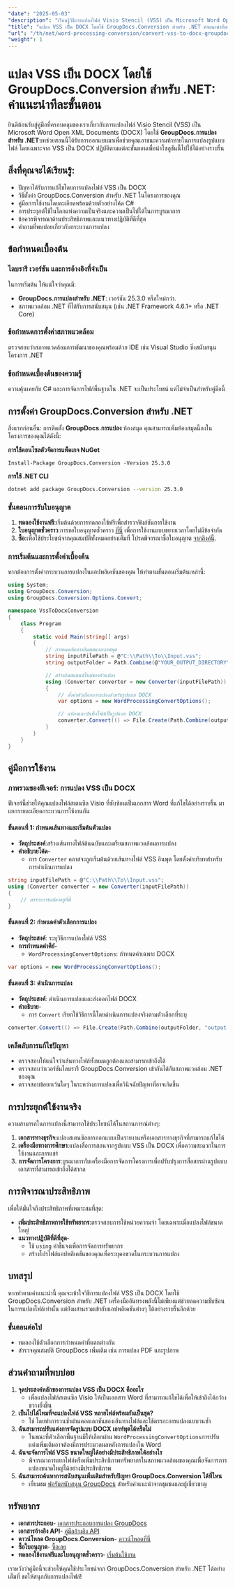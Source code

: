 ```yaml
---
"date": "2025-05-03"
"description": "เรียนรู้วิธีการแปลงไฟล์ Visio Stencil (VSS) เป็น Microsoft Word Open XML Documents (DOCX) ได้อย่างราบรื่นโดยใช้ GroupDocs.Conversion สำหรับ .NET ด้วยคู่มือที่ครอบคลุมนี้"
"title": "แปลง VSS เป็น DOCX โดยใช้ GroupDocs.Conversion สำหรับ .NET คำแนะนำทีละขั้นตอน"
"url": "/th/net/word-processing-conversion/convert-vss-to-docx-groupdocs-conversion-net/"
"weight": 1
---
```


# แปลง VSS เป็น DOCX โดยใช้ GroupDocs.Conversion สำหรับ .NET: คำแนะนำทีละขั้นตอน

ยินดีต้อนรับสู่คู่มือที่ครอบคลุมของเราเกี่ยวกับการแปลงไฟล์ Visio Stencil (VSS) เป็น Microsoft Word Open XML Documents (DOCX) โดยใช้ **GroupDocs.การแปลงสำหรับ .NET**บทช่วยสอนนี้ได้รับการออกแบบมาเพื่อช่วยคุณเอาชนะความท้าทายในการแปลงรูปแบบไฟล์ โดยเฉพาะจาก VSS เป็น DOCX ปฏิบัติตามแต่ละขั้นตอนเพื่อนำโซลูชันนี้ไปใช้ได้อย่างราบรื่น

## สิ่งที่คุณจะได้เรียนรู้:
- ปัญหาได้รับการแก้ไขโดยการแปลงไฟล์ VSS เป็น DOCX
- วิธีตั้งค่า GroupDocs.Conversion สำหรับ .NET ในโครงการของคุณ
- คู่มือการใช้งานโดยละเอียดพร้อมด้วยตัวอย่างโค้ด C#
- การประยุกต์ใช้ในโลกแห่งความเป็นจริงและความเป็นไปได้ในการบูรณาการ
- ข้อควรพิจารณาด้านประสิทธิภาพและแนวทางปฏิบัติที่ดีที่สุด
- คำถามที่พบบ่อยเกี่ยวกับกระบวนการแปลง

## ข้อกำหนดเบื้องต้น

### ไลบรารี เวอร์ชัน และการอ้างอิงที่จำเป็น
ในการเริ่มต้น ให้แน่ใจว่าคุณมี:
- **GroupDocs.การแปลงสำหรับ .NET**: เวอร์ชัน 25.3.0 หรือใหม่กว่า.
- สภาพแวดล้อม .NET ที่ได้รับการสนับสนุน (เช่น .NET Framework 4.6.1+ หรือ .NET Core)

### ข้อกำหนดการตั้งค่าสภาพแวดล้อม
ตรวจสอบว่าสภาพแวดล้อมการพัฒนาของคุณพร้อมด้วย IDE เช่น Visual Studio ซึ่งสนับสนุนโครงการ .NET

### ข้อกำหนดเบื้องต้นของความรู้
ความคุ้นเคยกับ C# และการจัดการไฟล์พื้นฐานใน .NET จะเป็นประโยชน์ แต่ไม่จำเป็นสำหรับคู่มือนี้

## การตั้งค่า GroupDocs.Conversion สำหรับ .NET

สิ่งแรกก่อนอื่น: การติดตั้ง **GroupDocs.การแปลง** ห้องสมุด คุณสามารถเพิ่มห้องสมุดนี้ลงในโครงการของคุณได้ดังนี้:

**การใช้คอนโซลตัวจัดการแพ็คเกจ NuGet**
```plaintext
Install-Package GroupDocs.Conversion -Version 25.3.0
```

**การใช้ .NET CLI**
```bash
dotnet add package GroupDocs.Conversion --version 25.3.0
```

### ขั้นตอนการรับใบอนุญาต
1. **ทดลองใช้งานฟรี**:เริ่มต้นด้วยการทดลองใช้ฟรีเพื่อสำรวจฟังก์ชันการใช้งาน
2. **ใบอนุญาตชั่วคราว**:การขอใบอนุญาตชั่วคราว [ที่นี่](https://purchase.groupdocs.com/temporary-license/) เพื่อการใช้งานแบบขยายเวลาโดยไม่มีข้อจำกัด
3. **ซื้อ**:เพื่อใช้ประโยชน์จากคุณสมบัติทั้งหมดอย่างเต็มที่ โปรดพิจารณาซื้อใบอนุญาต [จากลิงค์นี้](https://purchase-groupdocs.com/buy).

### การเริ่มต้นและการตั้งค่าเบื้องต้น
หากต้องการตั้งค่ากระบวนการแปลงในแอปพลิเคชันของคุณ ให้ทำตามขั้นตอนเริ่มต้นเหล่านี้:

```csharp
using System;
using GroupDocs.Conversion;
using GroupDocs.Conversion.Options.Convert;

namespace VssToDocxConversion
{
    class Program
    {
        static void Main(string[] args)
        {
            // กำหนดเส้นทางอินพุตและเอาต์พุต
            string inputFilePath = @"C:\\Path\\To\\Input.vss";
            string outputFolder = Path.Combine(@"YOUR_OUTPUT_DIRECTORY", "ConvertedFiles");

            // สร้างอินสแตนซ์ใหม่ของตัวแปลง
            using (Converter converter = new Converter(inputFilePath))
            {
                // ตั้งค่าตัวเลือกการแปลงสำหรับรูปแบบ DOCX
                var options = new WordProcessingConvertOptions();

                // แปลงและบันทึกไฟล์เป็นรูปแบบ DOCX
                converter.Convert(() => File.Create(Path.Combine(outputFolder, "output.docx")), options);
            }
        }
    }
}
```

## คู่มือการใช้งาน

### ภาพรวมของฟีเจอร์: การแปลง VSS เป็น DOCX
ฟีเจอร์นี้ช่วยให้คุณแปลงไฟล์สเตนซิล Visio ที่ซับซ้อนเป็นเอกสาร Word ที่แก้ไขได้อย่างราบรื่น มาแยกรายละเอียดกระบวนการใช้งานกัน

#### ขั้นตอนที่ 1: กำหนดเส้นทางและเริ่มต้นตัวแปลง
- **วัตถุประสงค์**:สร้างเส้นทางไฟล์ต้นฉบับและเตรียมสภาพแวดล้อมการแปลง
- **คำอธิบายโค้ด**-
  - การ `Converter` คลาสจะถูกเริ่มต้นด้วยเส้นทางไฟล์ VSS อินพุต โดยตั้งค่าบริบทสำหรับการดำเนินการแปลง

```csharp
string inputFilePath = @"C:\\Path\\To\\Input.vss";
using (Converter converter = new Converter(inputFilePath))
{
    // ตรรกะการแปลงอยู่ที่นี่
}
```

#### ขั้นตอนที่ 2: กำหนดค่าตัวเลือกการแปลง
- **วัตถุประสงค์**: ระบุวิธีการแปลงไฟล์ VSS
- **การกำหนดค่าคีย์**-
  - `WordProcessingConvertOptions`: กำหนดค่าเฉพาะ DOCX

```csharp
var options = new WordProcessingConvertOptions();
```

#### ขั้นตอนที่ 3: ดำเนินการแปลง
- **วัตถุประสงค์**: ดำเนินการแปลงและส่งออกไฟล์ DOCX
- **คำอธิบาย**-
  - การ `Convert` เรียกใช้วิธีการนี้โดยดำเนินการแปลงจริงตามตัวเลือกที่ระบุ

```csharp
converter.Convert(() => File.Create(Path.Combine(outputFolder, "output.docx")), options);
```

### เคล็ดลับการแก้ไขปัญหา
- ตรวจสอบให้แน่ใจว่าเส้นทางไฟล์ทั้งหมดถูกต้องและสามารถเข้าถึงได้
- ตรวจสอบว่าเวอร์ชันไลบรารี GroupDocs.Conversion เข้ากันได้กับสภาพแวดล้อม .NET ของคุณ
- ตรวจสอบข้อยกเว้นใดๆ ในระหว่างการแปลงเพื่อวินิจฉัยปัญหาที่อาจเกิดขึ้น

## การประยุกต์ใช้งานจริง
ความสามารถในการแปลงนี้สามารถใช้ประโยชน์ได้ในสถานการณ์ต่างๆ:
1. **เอกสารทางธุรกิจ**:แปลงสเตนซิลการออกแบบเป็นรายงานหรือเอกสารทางธุรกิจที่สามารถแก้ไขได้
2. **เครื่องมือทางการศึกษา**:แปลงสื่อการสอนจากรูปแบบ VSS เป็น DOCX เพื่อความสะดวกในการใช้งานและการแชร์
3. **การจัดการโครงการ**:บูรณาการกับเครื่องมือการจัดการโครงการเพื่อปรับปรุงการสื่อสารผ่านรูปแบบเอกสารที่สามารถเข้าถึงได้สากล

## การพิจารณาประสิทธิภาพ
เพื่อให้มั่นใจถึงประสิทธิภาพที่เหมาะสมที่สุด:
- **เพิ่มประสิทธิภาพการใช้ทรัพยากร**:ตรวจสอบการใช้หน่วยความจำ โดยเฉพาะเมื่อแปลงไฟล์ขนาดใหญ่
- **แนวทางปฏิบัติที่ดีที่สุด**-
  - ใช้ `using` คำชี้แจงเพื่อการจัดการทรัพยากร
  - สร้างโปรไฟล์แอปพลิเคชันของคุณเพื่อระบุคอขวดในกระบวนการแปลง

## บทสรุป
หากทำตามคำแนะนำนี้ คุณจะเข้าใจวิธีการแปลงไฟล์ VSS เป็น DOCX โดยใช้ GroupDocs.Conversion สำหรับ .NET เครื่องมืออันทรงพลังนี้ไม่เพียงแต่ช่วยลดความซับซ้อนในการแปลงไฟล์เท่านั้น แต่ยังผสานรวมเข้ากับแอปพลิเคชันต่างๆ ได้อย่างราบรื่นอีกด้วย

### ขั้นตอนต่อไป
- ทดลองใช้ตัวเลือกการกำหนดค่าที่แตกต่างกัน
- สำรวจคุณสมบัติ GroupDocs เพิ่มเติม เช่น การแปลง PDF และรูปภาพ

## ส่วนคำถามที่พบบ่อย
1. **จุดประสงค์หลักของการแปลง VSS เป็น DOCX คืออะไร**
   - เพื่อแปลงไฟล์สเตนซิล Visio ให้เป็นเอกสาร Word ที่สามารถแก้ไขได้เพื่อให้เข้าถึงได้กว้างขวางยิ่งขึ้น
2. **เป็นไปได้ไหมที่จะแปลงไฟล์ VSS หลายไฟล์พร้อมกันเป็นชุด?**
   - ใช่ โดยทำการวนซ้ำผ่านคอลเลกชันของเส้นทางไฟล์และใช้ตรรกะการแปลงแบบวนซ้ำ
3. **ฉันสามารถปรับแต่งการจัดรูปแบบ DOCX เอาท์พุตได้หรือไม่**
   - ในขณะที่ตัวเลือกพื้นฐานมีให้เลือกผ่าน `WordProcessingConvertOptions`การปรับแต่งเพิ่มเติมอาจต้องมีการประมวลผลหลังการแปลงใน Word
4. **ฉันจะจัดการไฟล์ VSS ขนาดใหญ่ได้อย่างมีประสิทธิภาพได้อย่างไร**
   - พิจารณาการแยกไฟล์หรือเพิ่มประสิทธิภาพทรัพยากรในสภาพแวดล้อมของคุณเพื่อจัดการการแปลงขนาดใหญ่ได้อย่างมีประสิทธิภาพ
5. **ฉันสามารถค้นหาการสนับสนุนเพิ่มเติมสำหรับปัญหา GroupDocs.Conversion ได้ที่ไหน**
   - เยี่ยมชม [ฟอรัมสนับสนุน GroupDocs](https://forum.groupdocs.com/c/conversion/10) สำหรับคำแนะนำจากชุมชนและผู้เชี่ยวชาญ

## ทรัพยากร
- **เอกสารประกอบ**- [เอกสารประกอบการแปลง GroupDocs](https://docs.groupdocs.com/conversion/net/)
- **เอกสารอ้างอิง API**- [คู่มืออ้างอิง API](https://reference.groupdocs.com/conversion/net/)
- **ดาวน์โหลด GroupDocs.Conversion**- [ดาวน์โหลดที่นี่](https://releases.groupdocs.com/conversion/net/)
- **ซื้อใบอนุญาต**- [ซื้อเลย](https://purchase.groupdocs.com/buy)
- **ทดลองใช้งานฟรีและใบอนุญาตชั่วคราว**- [เริ่มต้นใช้งาน](https://releases.groupdocs.com/conversion/net/)

เราหวังว่าคู่มือนี้จะช่วยให้คุณใช้ประโยชน์จาก GroupDocs.Conversion สำหรับ .NET ได้อย่างเต็มที่ ขอให้สนุกกับการแปลงไฟล์!